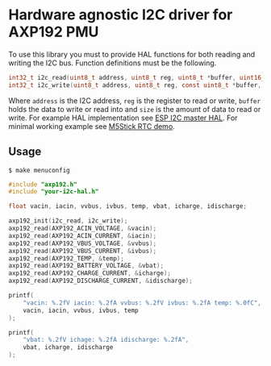 # Hardware agnostic I2C driver for AXP192 PMU

To use this library you must to provide HAL functions for both reading and writing the I2C bus. Function definitions must be the following.

```c
int32_t i2c_read(uint8_t address, uint8_t reg, uint8_t *buffer, uint16_t size);
int32_t i2c_write(uint8_t address, uint8_t reg, const uint8_t *buffer, uint16_t size);
```

Where `address` is the I2C address, `reg` is the register to read or write, `buffer` holds the data to write or read into and `size` is the amount of data to read or write. For example HAL implementation see [ESP I2C master HAL](https://github.com/tuupola/esp_i2c_hal). For minimal working example see [M5Stick RTC demo](https://github.com/tuupola/esp-examples/tree/master/017-m5stick-rtc).

## Usage

```
$ make menuconfig
```

```c
#include "axp192.h"
#include "your-i2c-hal.h"

float vacin, iacin, vvbus, ivbus, temp, vbat, icharge, idischarge;

axp192_init(i2c_read, i2c_write);
axp192_read(AXP192_ACIN_VOLTAGE, &vacin);
axp192_read(AXP192_ACIN_CURRENT, &iacin);
axp192_read(AXP192_VBUS_VOLTAGE, &vvbus);
axp192_read(AXP192_VBUS_CURRENT, &ivbus);
axp192_read(AXP192_TEMP, &temp);
axp192_read(AXP192_BATTERY_VOLTAGE, &vbat);
axp192_read(AXP192_CHARGE_CURRENT, &icharge);
axp192_read(AXP192_DISCHARGE_CURRENT, &idischarge);

printf(
    "vacin: %.2fV iacin: %.2fA vvbus: %.2fV ivbus: %.2fA temp: %.0fC",
    vacin, iacin, vvbus, ivbus, temp
);

printf(
    "vbat: %.2fV ichage: %.2fA idischarge: %.2fA",
    vbat, icharge, idischarge
);

```